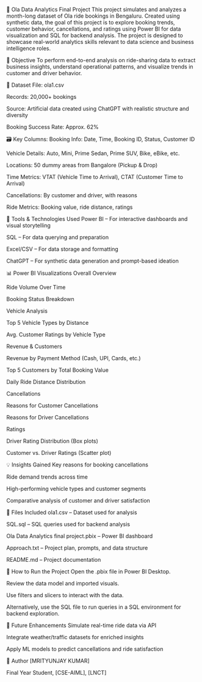 🚕 Ola Data Analytics Final Project
This project simulates and analyzes a month-long dataset of Ola ride bookings in Bengaluru. Created using synthetic data, the goal of this project is to explore booking trends, customer behavior, cancellations, and ratings using Power BI for data visualization and SQL for backend analysis. The project is designed to showcase real-world analytics skills relevant to data science and business intelligence roles.

🎯 Objective
To perform end-to-end analysis on ride-sharing data to extract business insights, understand operational patterns, and visualize trends in customer and driver behavior.

📁 Dataset
File: ola1.csv

Records: 20,000+ bookings

Source: Artificial data created using ChatGPT with realistic structure and diversity

Booking Success Rate: Approx. 62%

🗃️ Key Columns:
Booking Info: Date, Time, Booking ID, Status, Customer ID

Vehicle Details: Auto, Mini, Prime Sedan, Prime SUV, Bike, eBike, etc.

Locations: 50 dummy areas from Bangalore (Pickup & Drop)

Time Metrics: VTAT (Vehicle Time to Arrival), CTAT (Customer Time to Arrival)

Cancellations: By customer and driver, with reasons

Ride Metrics: Booking value, ride distance, ratings

🧰 Tools & Technologies Used
Power BI – For interactive dashboards and visual storytelling

SQL – For data querying and preparation

Excel/CSV – For data storage and formatting

ChatGPT – For synthetic data generation and prompt-based ideation

📊 Power BI Visualizations
Overall Overview

Ride Volume Over Time

Booking Status Breakdown

Vehicle Analysis

Top 5 Vehicle Types by Distance

Avg. Customer Ratings by Vehicle Type

Revenue & Customers

Revenue by Payment Method (Cash, UPI, Cards, etc.)

Top 5 Customers by Total Booking Value

Daily Ride Distance Distribution

Cancellations

Reasons for Customer Cancellations

Reasons for Driver Cancellations

Ratings

Driver Rating Distribution (Box plots)

Customer vs. Driver Ratings (Scatter plot)

💡 Insights Gained
Key reasons for booking cancellations

Ride demand trends across time

High-performing vehicle types and customer segments

Comparative analysis of customer and driver satisfaction

📂 Files Included
ola1.csv – Dataset used for analysis

SQL.sql – SQL queries used for backend analysis

Ola Data Analytics final project.pbix – Power BI dashboard

Approach.txt – Project plan, prompts, and data structure

README.md – Project documentation

🚀 How to Run the Project
Open the .pbix file in Power BI Desktop.

Review the data model and imported visuals.

Use filters and slicers to interact with the data.

Alternatively, use the SQL file to run queries in a SQL environment for backend exploration.

🔮 Future Enhancements
Simulate real-time ride data via API

Integrate weather/traffic datasets for enriched insights

Apply ML models to predict cancellations and ride satisfaction

👤 Author
[MRITYUNJAY KUMAR]

Final Year Student, [CSE-AIML], [LNCT]
